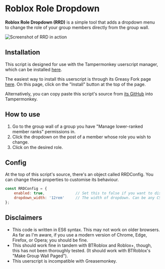 # Roblox Role Dropdown
**Roblox Role Dropdown (RRD)** is a simple tool that adds a dropdown menu to change the role of your group members directly from the group wall.

![Screenshot of RRD in action](https://i.imgur.com/z1e7kPZ.png)

## Installation
This script is designed for use with the Tampermonkey userscript manager, which can be installed [here](https://www.tampermonkey.net/).

The easiest way to install this userscript is through its Greasy Fork page [here](https://greasyfork.org/en/scripts/427430). On this page, click on the "Install" button at the top of the page.

Alternatively, you can copy paste this script's source from [its GitHub](https://github.com/HotDog640/roblox-role-dropdown) into Tampermonkey.

## How to use
1. Go to the group wall of a group you have "Manage lower-ranked member ranks" permissions in.
2. Click the dropdown on the post of a member whose role you wish to change.
3. Click on the desired role.

## Config
At the top of this script's source, there's an object called RRDConfig. You can change these properties to customise its behaviour.
```js
const RRDConfig = {
    enabled: true,              // Set this to false if you want to disable RRD.
    dropdown_width: '12rem'     // The width of dropdown. Can be any CSS length.
};
```

## Disclaimers
- This code is written in ES6 syntax. This may not work on older browsers. As far as I'm aware, if you use a modern version of Chrome, Edge, Firefox, or Opera; you should be fine.
- This should work fine in tandem with BTRoblox and Roblox+, though, this has not been thoroughly tested. (It should work with BTRoblox's "Make Group Wall Paged").
- This userscript is incompatible with Greasemonkey.
